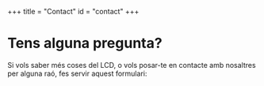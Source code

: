 +++
title = "Contact"
id = "contact"
+++

# Tens alguna pregunta?

Si vols saber més coses del LCD, o vols posar-te en contacte amb nosaltres per alguna raó, fes servir aquest formulari:

